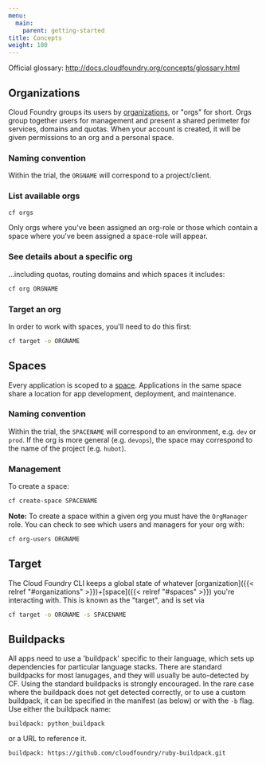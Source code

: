 ```yaml
---
menu:
  main:
    parent: getting-started
title: Concepts
weight: 100
---
```


Official glossary: http://docs.cloudfoundry.org/concepts/glossary.html

## Organizations

Cloud Foundry groups its users by [organizations](http://docs.cloudfoundry.org/concepts/roles.html#orgs), or "orgs" for short. Orgs group together users for management and present a shared perimeter for services, domains and quotas. When your account is created, it will be given permissions to an org and a personal space.

### Naming convention

Within the trial, the `ORGNAME` will correspond to a project/client.

### List available orgs

```bash
cf orgs
```

Only orgs where you've been assigned an org-role or those which contain a space where you've been assigned a space-role will appear.

### See details about a specific org

...including quotas, routing domains and which spaces it includes:

```bash
cf org ORGNAME
```

### Target an org

In order to work with spaces, you'll need to do this first:

```bash
cf target -o ORGNAME
```

## Spaces

Every application is scoped to a [space](http://docs.cloudfoundry.org/concepts/roles.html#spaces). Applications in the same space share a location for app development, deployment, and maintenance.

### Naming convention

Within the trial, the `SPACENAME` will correspond to an environment, e.g. `dev` or `prod`. If the org is more general (e.g. `devops`), the space may correspond to the name of the project (e.g. `hubot`).

### Management

To create a space:

```bash
cf create-space SPACENAME
```

**Note:**  To create a space within a given org you must have the `OrgManager` role. You can check to see which users and managers for your org with:

```bash
cf org-users ORGNAME
```

## Target

The Cloud Foundry CLI keeps a global state of whatever [organization]({{< relref "#organizations" >}})+[space]({{< relref "#spaces" >}}) you're interacting with. This is known as the "target", and is set via

```bash
cf target -o ORGNAME -s SPACENAME
```

## Buildpacks

All apps need to use a 'buildpack' specific to their language, which sets up dependencies for particular language stacks. There are standard buildpacks for most lanugages, and they will usually be auto-detected by CF. Using the standard buildpacks is strongly encouraged. In the rare case where the buildpack does not get detected correctly, or to use a custom buildpack, it can be specified in the manifest (as below) or with the `-b` flag. Use either the buildpack name:

    buildpack: python_buildpack
    
or a URL to reference it.

    buildpack: https://github.com/cloudfoundry/ruby-buildpack.git
    
